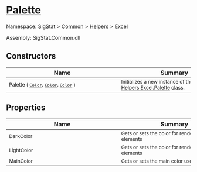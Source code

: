 # [Palette](./Palette.md)

Namespace: [SigStat]() > [Common](./../../README.md) > [Helpers](./../README.md) > [Excel](./README.md)

Assembly: SigStat.Common.dll


## Constructors

| Name | Summary | 
| --- | --- | 
| <div style="width:290px"><sub>Palette ( [`Color`](https://docs.microsoft.com/en-us/dotnet/api/System.Drawing.Color), [`Color`](https://docs.microsoft.com/en-us/dotnet/api/System.Drawing.Color), [`Color`](https://docs.microsoft.com/en-us/dotnet/api/System.Drawing.Color) )</sub></div>| <div style="width:290px"><sub>Initializes a new instance of the [Helpers.Excel.Palette](https://github.com/hargitomi97/sigstat/blob/master/docs/md/SigStat/Common/Helpers/Excel/Palette.md) class.</sub></div>| <br>


## Properties

| Name | Summary | 
| --- | --- | 
| <div style="width:290px"><sub>DarkColor</sub></div>| <div style="width:290px"><sub>Gets or sets the color for rendering darker elements</sub></div>| <br>
| <div style="width:290px"><sub>LightColor</sub></div>| <div style="width:290px"><sub>Gets or sets the color for rendering bright elements</sub></div>| <br>
| <div style="width:290px"><sub>MainColor</sub></div>| <div style="width:290px"><sub>Gets or sets the main color used in the palette</sub></div>| <br>


